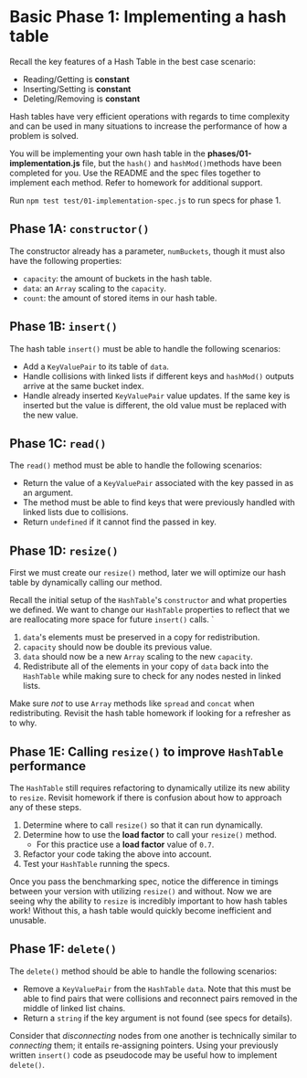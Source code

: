 # Basic Phase 1: Implementing a hash table

Recall the key features of a Hash Table in the best case scenario:

- Reading/Getting is **constant**
- Inserting/Setting is **constant**
- Deleting/Removing is **constant**

Hash tables have very efficient operations with regards to time complexity and
can be used in many situations to increase the performance of how a problem is
solved.

You will be implementing your own hash table in the
**phases/01-implementation.js** file, but the `hash()` and `hashMod()`methods
have been completed for you. Use the README and the spec files together
to implement each method. Refer to homework for additional support.

Run `npm test test/01-implementation-spec.js` to run specs for phase 1.

## Phase 1A: `constructor()`

The constructor already has a parameter, `numBuckets`, though it must also
have the following properties:

- `capacity`: the amount of buckets in the hash table.
- `data`: an `Array` scaling to the `capacity`.
- `count`: the amount of stored items in our hash table.

## Phase 1B: `insert()`

The hash table `insert()` must be able to handle the following scenarios:

- Add a `KeyValuePair` to its table of `data`.
- Handle collisions with linked lists if different keys and `hashMod()`
  outputs arrive at the same bucket index.
- Handle already inserted `KeyValuePair` value updates. If the same key is
  inserted but the value is different, the old value must be replaced with the
  new value.

## Phase 1C: `read()`

The `read()` method must be able to handle the following scenarios:

- Return the value of a `KeyValuePair` associated with the key passed in as an
  argument.
- The method must be able to find keys that were previously handled with linked
  lists due to collisions.
- Return `undefined` if it cannot find the passed in key.

## Phase 1D: `resize()`

First we must create our `resize()` method, later we will optimize our hash
table by dynamically calling our method.

Recall the initial setup of the `HashTable`'s `constructor` and what properties
we defined. We want to change our `HashTable` properties to reflect that we are
reallocating more space for future `insert()` calls. `

1. `data`'s elements must be preserved in a copy for redistribution.
2. `capacity` should now be double its previous value.
3. `data` should now be a new `Array` scaling to the new `capacity`.
4. Redistribute all of the elements in your copy of `data` back into the
   `HashTable` while making sure to check for any nodes nested in linked lists.

Make sure _not_ to use `Array` methods like `spread` and `concat` when
redistributing. Revisit the hash table homework if looking for a refresher as to why.

## Phase 1E: Calling `resize()` to improve `HashTable` performance

The `HashTable` still requires refactoring to dynamically utilize its new
ability to `resize`. Revisit homework if there is confusion about how to
approach any of these steps.

1. Determine where to call `resize()` so that it can run dynamically.
2. Determine how to use the **load factor** to call your `resize()` method.
   - For this practice use a **load factor** value of `0.7`.
3. Refactor your code taking the above into account.
4. Test your `HashTable` running the specs.

Once you pass the benchmarking spec, notice the difference in timings between
your version with utilizing `resize()` and without. Now we are seeing why the
ability to `resize` is incredibly important to how hash tables work! Without
this, a hash table would quickly become inefficient and unusable.

## Phase 1F: `delete()`

The `delete()` method should be able to handle the following scenarios:

- Remove a `KeyValuePair` from the `HashTable` `data`. Note that this must be
  able to find pairs that were collisions and reconnect pairs removed in the
  middle of linked list chains.
- Return a `string` if the key argument is not found (see specs for details).

Consider that _disconnecting_ nodes from one another is technically similar to
_connecting_ them; it entails re-assigning pointers. Using your previously
written `insert()` code as pseudocode may be useful how to implement `delete()`.
